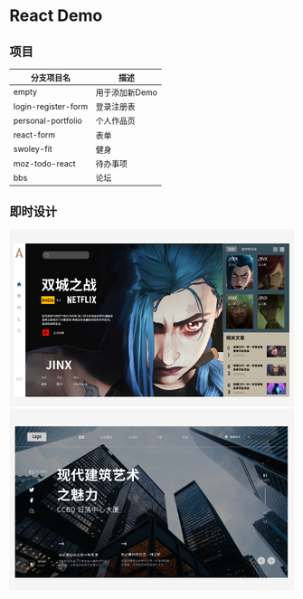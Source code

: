 # React Demo



## 项目
|分支项目名|描述|
|-|-|
|empty|用于添加新Demo|
|login-register-form|登录注册表|
| personal-portfolio|个人作品页|
|react-form|表单|
|swoley-fit|健身|
|moz-todo-react|待办事项|
|bbs|论坛|


## 即时设计

![双城之战](img/demo1)
![网页](img/demo2)


